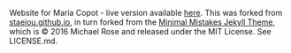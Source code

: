 Website for Maria Copot - live version available [here](https://copotm.github.io/). This was forked from [staeiou.github.io](https://staeiou.github.io), in turn forked from the [Minimal Mistakes Jekyll Theme](https://mmistakes.github.io/minimal-mistakes/), which is © 2016 Michael Rose and released under the MIT License. See LICENSE.md.


